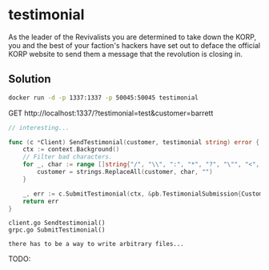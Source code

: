 # testimonial

As the leader of the Revivalists you are determined to take down the KORP, you and the best of your faction's hackers have set out to deface the official KORP website to send them a message that the revolution is closing in.

## Solution

```sh
docker run -d -p 1337:1337 -p 50045:50045 testimonial


```

GET http://localhost:1337/?testimonial=test&customer=barrett

```go
// interesting...

func (c *Client) SendTestimonial(customer, testimonial string) error {
	ctx := context.Background()
	// Filter bad characters.
	for _, char := range []string{"/", "\\", ":", "*", "?", "\"", "<", ">", "|", "."} {
		customer = strings.ReplaceAll(customer, char, "")
	}

	_, err := c.SubmitTestimonial(ctx, &pb.TestimonialSubmission{Customer: customer, Testimonial: testimonial})
	return err
}
```

```
client.go Sendtestimonial()
grpc.go SubmitTestimonial()

there has to be a way to write arbitrary files...
```

TODO:
